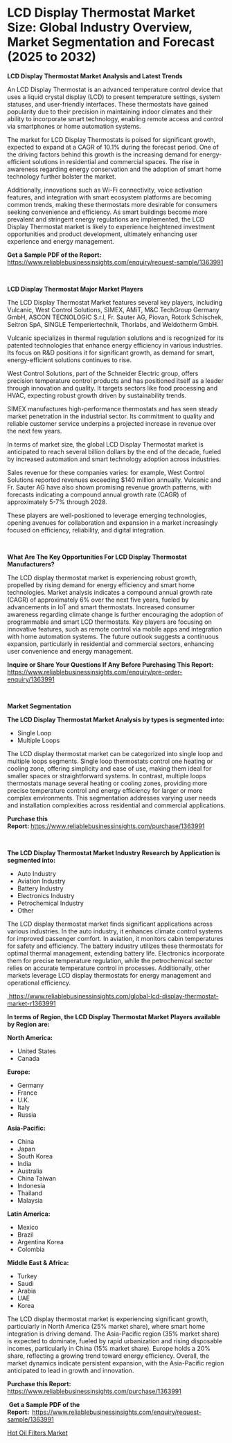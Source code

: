 <p><h1>LCD Display Thermostat Market Size: Global Industry Overview, Market Segmentation and Forecast (2025 to 2032)</h1></p><p><strong>LCD Display Thermostat Market Analysis and Latest Trends</strong></p>
<p><p>An LCD Display Thermostat is an advanced temperature control device that uses a liquid crystal display (LCD) to present temperature settings, system statuses, and user-friendly interfaces. These thermostats have gained popularity due to their precision in maintaining indoor climates and their ability to incorporate smart technology, enabling remote access and control via smartphones or home automation systems.</p><p>The market for LCD Display Thermostats is poised for significant growth, expected to expand at a CAGR of 10.1% during the forecast period. One of the driving factors behind this growth is the increasing demand for energy-efficient solutions in residential and commercial spaces. The rise in awareness regarding energy conservation and the adoption of smart home technology further bolster the market. </p><p>Additionally, innovations such as Wi-Fi connectivity, voice activation features, and integration with smart ecosystem platforms are becoming common trends, making these thermostats more desirable for consumers seeking convenience and efficiency. As smart buildings become more prevalent and stringent energy regulations are implemented, the LCD Display Thermostat market is likely to experience heightened investment opportunities and product development, ultimately enhancing user experience and energy management.</p></p>
<p><strong>Get a Sample PDF of the Report:&nbsp;</strong> <a href="https://www.reliablebusinessinsights.com/enquiry/request-sample/1363991?utm_campaign=2224&utm_medium=2&utm_source=Github&utm_content=ia&utm_term=19022025&utm_id=lcd-display-thermostat">https://www.reliablebusinessinsights.com/enquiry/request-sample/1363991</a></p>
<p>&nbsp;</p>
<p><strong>LCD Display Thermostat Major Market Players</strong></p>
<p><p>The LCD Display Thermostat Market features several key players, including Vulcanic, West Control Solutions, SIMEX, AMiT, M&C TechGroup Germany GmbH, ASCON TECNOLOGIC S.r.l, Fr. Sauter AG, Piovan, Rotork Schischek, Seitron SpA, SINGLE Temperiertechnik, Thorlabs, and Weldotherm GmbH. </p><p>Vulcanic specializes in thermal regulation solutions and is recognized for its patented technologies that enhance energy efficiency in various industries. Its focus on R&D positions it for significant growth, as demand for smart, energy-efficient solutions continues to rise.</p><p>West Control Solutions, part of the Schneider Electric group, offers precision temperature control products and has positioned itself as a leader through innovation and quality. It targets sectors like food processing and HVAC, expecting robust growth driven by sustainability trends.</p><p>SIMEX manufactures high-performance thermostats and has seen steady market penetration in the industrial sector. Its commitment to quality and reliable customer service underpins a projected increase in revenue over the next few years.</p><p>In terms of market size, the global LCD Display Thermostat market is anticipated to reach several billion dollars by the end of the decade, fueled by increased automation and smart technology adoption across industries.</p><p>Sales revenue for these companies varies: for example, West Control Solutions reported revenues exceeding $140 million annually. Vulcanic and Fr. Sauter AG have also shown promising revenue growth patterns, with forecasts indicating a compound annual growth rate (CAGR) of approximately 5-7% through 2028.</p><p>These players are well-positioned to leverage emerging technologies, opening avenues for collaboration and expansion in a market increasingly focused on efficiency, reliability, and digital integration.</p></p>
<p>&nbsp;</p>
<p><strong>What Are The Key Opportunities For LCD Display Thermostat Manufacturers?</strong></p>
<p><p>The LCD display thermostat market is experiencing robust growth, propelled by rising demand for energy efficiency and smart home technologies. Market analysis indicates a compound annual growth rate (CAGR) of approximately 6% over the next five years, fueled by advancements in IoT and smart thermostats. Increased consumer awareness regarding climate change is further encouraging the adoption of programmable and smart LCD thermostats. Key players are focusing on innovative features, such as remote control via mobile apps and integration with home automation systems. The future outlook suggests a continuous expansion, particularly in residential and commercial sectors, enhancing user convenience and energy management.</p></p>
<p><strong>Inquire or Share Your Questions If Any Before Purchasing This Report:</strong> <a href="https://www.reliablebusinessinsights.com/enquiry/pre-order-enquiry/1363991?utm_campaign=2224&utm_medium=2&utm_source=Github&utm_content=ia&utm_term=19022025&utm_id=lcd-display-thermostat">https://www.reliablebusinessinsights.com/enquiry/pre-order-enquiry/1363991</a></p>
<p>&nbsp;</p>
<p><strong>Market Segmentation</strong></p>
<p><strong>The LCD Display Thermostat Market Analysis by types is segmented into:</strong></p>
<p><ul><li>Single Loop</li><li>Multiple Loops</li></ul></p>
<p><p>The LCD display thermostat market can be categorized into single loop and multiple loops segments. Single loop thermostats control one heating or cooling zone, offering simplicity and ease of use, making them ideal for smaller spaces or straightforward systems. In contrast, multiple loops thermostats manage several heating or cooling zones, providing more precise temperature control and energy efficiency for larger or more complex environments. This segmentation addresses varying user needs and installation complexities across residential and commercial applications.</p></p>
<p><strong>Purchase this Report:&nbsp;</strong><a href="https://www.reliablebusinessinsights.com/purchase/1363991?utm_campaign=2224&utm_medium=2&utm_source=Github&utm_content=ia&utm_term=19022025&utm_id=lcd-display-thermostat">https://www.reliablebusinessinsights.com/purchase/1363991</a></p>
<p>&nbsp;</p>
<p><strong>The LCD Display Thermostat Market Industry Research by Application is segmented into:</strong></p>
<p><ul><li>Auto Industry</li><li>Aviation Industry</li><li>Battery Industry</li><li>Electronics Industry</li><li>Petrochemical Industry</li><li>Other</li></ul></p>
<p><p>The LCD display thermostat market finds significant applications across various industries. In the auto industry, it enhances climate control systems for improved passenger comfort. In aviation, it monitors cabin temperatures for safety and efficiency. The battery industry utilizes these thermostats for optimal thermal management, extending battery life. Electronics incorporate them for precise temperature regulation, while the petrochemical sector relies on accurate temperature control in processes. Additionally, other markets leverage LCD display thermostats for energy management and operational efficiency.</p></p>
<p><a href="https://www.reliablebusinessinsights.com/global-lcd-display-thermostat-market-r1363991?utm_campaign=2224&utm_medium=2&utm_source=Github&utm_content=ia&utm_term=19022025&utm_id=lcd-display-thermostat">&nbsp;https://www.reliablebusinessinsights.com/global-lcd-display-thermostat-market-r1363991</a></p>
<p><strong>In terms of Region, the LCD Display Thermostat Market Players available by Region are:</strong></p>
<p>
    <p> <strong> North America: </strong>
        <ul>
            <li>United States</li>
            <li>Canada</li>
        </ul>
        </p> 
    <p> <strong> Europe: </strong>
        <ul>
            <li>Germany</li>
            <li>France</li>
            <li>U.K.</li>
            <li>Italy</li>
            <li>Russia</li>
        </ul>
        </p> 
    <p> <strong> Asia-Pacific: </strong>
        <ul>
            <li>China</li>
            <li>Japan</li>
            <li>South Korea</li>
            <li>India</li>
            <li>Australia</li>
            <li>China Taiwan</li>
            <li>Indonesia</li>
            <li>Thailand</li>
            <li>Malaysia</li>
        </ul>
        </p> 
    <p> <strong> Latin America: </strong>
        <ul>
            <li>Mexico</li>
            <li>Brazil</li>
            <li>Argentina Korea</li>
            <li>Colombia</li>
        </ul>
        </p> 
    <p> <strong> Middle East & Africa: </strong>
        <ul>
            <li>Turkey</li>
            <li>Saudi</li>
            <li>Arabia</li>
            <li>UAE</li>
            <li>Korea</li>
        </ul>
    </p>
    </p>
<p><p>The LCD display thermostat market is experiencing significant growth, particularly in North America (25% market share), where smart home integration is driving demand. The Asia-Pacific region (35% market share) is expected to dominate, fueled by rapid urbanization and rising disposable incomes, particularly in China (15% market share). Europe holds a 20% share, reflecting a growing trend toward energy efficiency. Overall, the market dynamics indicate persistent expansion, with the Asia-Pacific region anticipated to lead in growth and innovation.</p></p>
<p><strong>Purchase this Report: </strong><a href="https://www.reliablebusinessinsights.com/purchase/1363991?utm_campaign=2224&utm_medium=2&utm_source=Github&utm_content=ia&utm_term=19022025&utm_id=lcd-display-thermostat">https://www.reliablebusinessinsights.com/purchase/1363991</a></p>
<p>&nbsp;<strong>Get a Sample PDF of the Report:&nbsp;&nbsp;</strong><a href="https://www.reliablebusinessinsights.com/enquiry/request-sample/1363991?utm_campaign=2224&utm_medium=2&utm_source=Github&utm_content=ia&utm_term=19022025&utm_id=lcd-display-thermostat">https://www.reliablebusinessinsights.com/enquiry/request-sample/1363991</a></p>
<p><strong></strong></p>
<p><p><a href="https://github.com/bensemilia864/Market-Research-Report-List-1/blob/main/hot-oil-filters-market.md?utm_campaign=2224&utm_medium=2&utm_source=Github&utm_content=ia&utm_term=19022025&utm_id=lcd-display-thermostat">Hot Oil Filters Market</a></p></p>